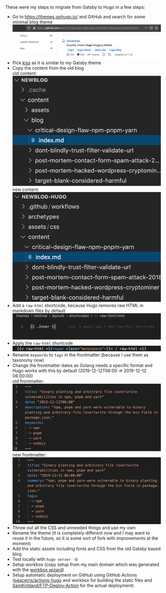 These were my steps to migrate from Gatsby to Hugo in a few steps:
* Go to https://themes.gohugo.io/ and GitHub and search for some minimal blog theme  
![](images/theme.png)
* Pick [kiss](https://themes.gohugo.io/kiss/) as it is similar to my Gatsby theme
* Copy the content from the old blog  
old content:  
![](images/content-old.png)  
new content:  
![](images/content-new.png)
* Add a `raw-html` shortcode, because Hugo removes raw HTML in markdown files by default  
![](images/raw-html-shortcode.png)
* Apply the `raw-html` shortcode  
![](images/raw-html-shortcode-usage.png)
* Rename `keywords` to `tags` in the frontmatter (because I use them as taxonomy now)
* Change the frontmatter dates as Golang needs a specific format and Hugo works with this by default (2019-12-12T06:00 => 2019-12-12 06:00:00)  
old frontmatter:  
![](images/frontmatter-old.png)  
new frontmatter:  
![](images/frontmatter-new.png)
* Throw out all the CSS and unneeded things and use my own
* Rename the theme (it is completely different now and I may want to reuse it in the future, so it is some sort of fork with improvements at the moment)
* Add the static assets including fonts and CSS from the old Gatsby based blog
* Test locally with `hugo server -D`
* Setup workbox (copy setup from my main domain which was generated with the [workbox wizard](https://developers.google.com/web/tools/workbox/guides/generate-service-worker/cli))
* Setup automatic deployment on GitHub using GitHub Actions ([peaceiris/actions-hugo](https://github.com/peaceiris/actions-hugo) and workbox for building the static files and [SamKirkland/FTP-Deploy-Action](https://github.com/SamKirkland/FTP-Deploy-Action) for the actual deployment)
